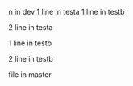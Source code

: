 n in dev
1 line in testa
 1 line in testb

2 line in testa

 1 line in testb

2 line in testb

file in master

